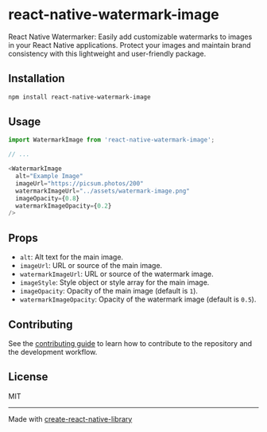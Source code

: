 # react-native-watermark-image

React Native Watermarker: Easily add customizable watermarks to images in your React Native applications. Protect your images and maintain brand consistency with this lightweight and user-friendly package.

## Installation

```sh
npm install react-native-watermark-image
```

## Usage

```js
import WatermarkImage from 'react-native-watermark-image';

// ...

<WatermarkImage
  alt="Example Image"
  imageUrl="https://picsum.photos/200"
  watermarkImageUrl="../assets/watermark-image.png"
  imageOpacity={0.8}
  watermarkImageOpacity={0.2}
/>
```

## Props

- `alt`: Alt text for the main image.
- `imageUrl`: URL or source of the main image.
- `watermarkImageUrl`: URL or source of the watermark image.
- `imageStyle`: Style object or style array for the main image.
- `imageOpacity`: Opacity of the main image (default is `1`).
- `watermarkImageOpacity`: Opacity of the watermark image (default is `0.5`).

## Contributing

See the [contributing guide](CONTRIBUTING.md) to learn how to contribute to the repository and the development workflow.

## License

MIT

---

Made with [create-react-native-library](https://github.com/callstack/react-native-builder-bob)
